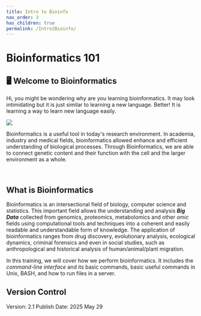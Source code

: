 ```yaml
---
title: Intro to Bioinfo
nav_order: 3
has_children: true
permalink: /Intro2Bioinfo/
---
```


# Bioinformatics 101

## 🖥️ Welcome to Bioinformatics 
  
Hi, you might be wondering why are you learning bioinformatics. It may look intimidating but it is just similar to learning a new language. Better! It is learning a way to learn new language easily.

<div class=image>
<img src="https://facts.net/wp-content/uploads/2023/09/19-astounding-facts-about-bioinformatics-1694494466.jpeg"> </div>

Bioinformatics is a useful tool in today's research environment. In academia, industry and medical fields, bioinformatics allowed enhance and efficient understanding of biological processes. Through Bioinformatics, we are able to connect genetic content and their function with the cell and the larger environment as a whole.

<br>

## What is Bioinformatics

Bioinformatics is an intersectional field of biology, computer science and statistics. This important field allows the understanding and analysis ***Big Data*** collected from genomics, proteomics, metabolomics and other *omic* fields using computational tools and techniques into a coherent and easily readable and understandable form of knowledge. The application of bioinformatics ranges from drug discovery, evolutionary analysis, ecological dynamics, criminal forensics and even in social studies, such as anthropological and historical analysis of human/animal/plant migration. 

In this training, we will cover how we perform bioinformatics. It includes the *command-line interface* and its basic commands, basic useful commands in Unix, BASH, and how to run files in a server. 

## Version Control
Version: 2.1
Publish Date: 2025 May 29


